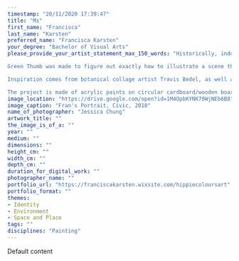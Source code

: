 ```yaml
---
timestamp: "20/11/2020 17:39:47"
title: "Ms"
first_name: "Francisca"
last_name: "Karsten"
preferred_name: "Francisca Karsten"
your_degree: "Bachelor of Visual Arts"
please_provide_your_artist_statement_max_150_words: "Historically, indoor plants have been a way to bring nature into the house in small doses. Looking after a ‘garden’ all year where normally one would be limited by weather and season brings a positive sense of accomplishment and responsibility. 

Green Thumb was made to figure out exactly how to illustrate a scene that will evoke the most amount of serenity within the viewer based on greenery, and how to work the composition into a fitting frame. 

Inspiration comes from botanical collage artist Travis Bedel, as well as an artist from the Botanical Art Society of Australia, Annie Hughes. I also drew inspiration from historical still life paintings such as those by John Ruskin and used contemporary composition and colouring to create a new, almost psychedelic kaleidoscope of my favourite plants. 

The project is made of acrylic paints on circular cardboard/wooden board canvases ranging from 15cm to 1m in diameter."
image_location: "https://drive.google.com/open?id=1M4OpbKYNK70WjNEb6B8ticyaQMmhaOi3"
image_caption: "Fran's Portrait, Civic, 2018"
name_of_photographer: "Jessica Chung"
artwork_title: ""
the_image_is_of_a: ""
year: ""
medium: ""
dimensions: ""
height_cm: ""
width_cm: ""
depth_cm: ""
duration_for_digital_work: ""
photographer_name: ""
portfolio_url: "https://franciscakarsten.wixsite.com/hippiecoloursart"
portfolio_format: ""
themes:
- Identity
- Environment
- Space and Place
tags: ""
disciplines: "Painting"
---
```


Default content
